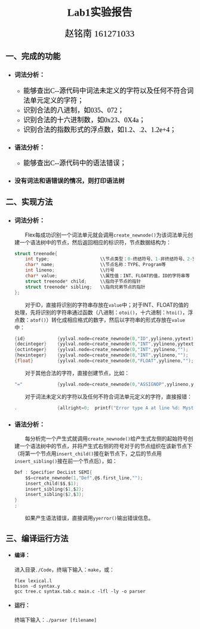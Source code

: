 # <center><font face="黑体">Lab1实验报告</font>
<center><font color=black size=5 face="楷体">赵铭南 161271033</font></center>

## <font face="黑体">一、完成的功能</font>
-  ### <font face="宋体">词法分析：</font>
    - <font color=black size=4 face="宋体">能够查出C--源代码中词法未定义的字符以及任何不符合词法单元定义的字符；</font>
    - <font color=black size=4 face="宋体">识别合法的八进制，如035、072；</font>
    - <font color=black size=4 face="宋体">识别合法的十六进制数，如0x23、0X4a；</font>
    - <font color=black size=4 face="宋体">识别合法的指数形式的浮点数，如1.2、.2、1.2e+4；</font>
- ### <font face="宋体">语法分析：</font>
    - <font color=black size=4 face="宋体">能够查出C--源代码中的语法错误；</font>
- ### <font face="宋体">没有词法和语错误的情况，则打印语法树</font>

## <font face="黑体">二、实现方法</font>
- ### <font face="宋体">词法分析：</font>
    &emsp;&emsp;Flex每成功识别一个词法单元就会调用`create_newnode()`为该词法单元创建一个语法树中的节点，然后返回相应的标识符，节点数据结构为：
    ```c
    struct treenode{
        int type;                   \\节点类型：0-终结符号、1-非终结符号、2-空串           
        char* name;                 \\节点名称：TYPE、Program等
        int lineno;                 \\行号
        char* value;                \\属性值：INT、FLOAT的值，ID的字符串等
        struct treenode* child;     \\指向子节点的指针
        struct treenode* sibling;   \\指向兄弟节点的指针
    };
    ```
    &emsp;&emsp;对于ID，直接将识别的字符串存放在`value`中；对于INT、FLOAT的值的处理，先将识别的字符串通过函数（八进制：`otoi()`，十六进制：`htoi()`，浮点数：`atof()`）转化成相应格式的数字，然后以字符串的形式存放在`value`中：
    ```c
    {id}            {yylval.node=create_newnode(0,"ID",yylineno,yytext);    return ID;}
    {decinteger}    {yylval.node=create_newnode(0,"INT",yylineno,yytext);   return INT;} 
    {octinteger}    {yylval.node=create_newnode(0,"INT",yylineno,"");       sprintf(yylval.node->value,"%d",otoi(yytext));  return INT;} 
    {hexinteger}    {yylval.node=create_newnode(0,"INT",yylineno,"");       sprintf(yylval.node->value,"%d",htoi(yytext));  return INT;} 
    {float}         {yylval.node=create_newnode(0,"FLOAT",yylineno,"");     sprintf(yylval.node->value,"%f",atof(yytext));  return FLOAT;}
    ```
    &emsp;&emsp;对于其他合法的字符，直接创建节点，比如：
    ```c
    "="             {yylval.node=create_newnode(0,"ASSIGNOP",yylineno,yytext);      return ASSIGNOP;}
    ```
    &emsp;&emsp;对于词法未定义的字符以及任何不符合词法单元定义的字符，直接报错：
    ```c
    .               {allright=0;  printf("Error type A at line %d: Mysterious character \'%s\'.\n",yylineno,yytext);}
    ```
- ### <font face="宋体">语法分析：</font>
    &emsp;&emsp;每分析完一个产生式就调用`create_newnode()`给产生式左侧的起始符号创建一个语法树中的节点，并将产生式右侧的符号对于的节点组织在该新节点下（将第一个节点用`insert_child()`接在新节点下，之后的节点用`insert_sibling()`接在前一个节点后），如：
    ```c
    Def : Specifier DecList SEMI{
        $$=create_newnode(1,"Def",@$.first_line,"");
        insert_child($$,$1);
        insert_sibling($1,$2);
        insert_sibling($2,$3);
    }
    ;
    ```
    &emsp;&emsp;如果产生语法错误，直接调用`yyerror()`输出错误信息。

## <font face="黑体">三、编译运行方法</font>
- #### <font face="宋体">编译：</font>
    进入目录`./Code`，终端下输入：`make`，或：
    ```
    flex lexical.l
    bison -d syntax.y
    gcc tree.c syntax.tab.c main.c -lfl -ly -o parser
    ```
- #### <font face="宋体">运行：</font>
    终端下输入：`./parser [filename]`



